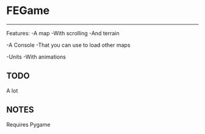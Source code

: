 # FEGame
--------
Features:
-A map
-With scrolling
-And terrain

-A Console
-That you can use to load other maps

-Units
-With animations

TODO
----
A lot

NOTES
-----
Requires Pygame
